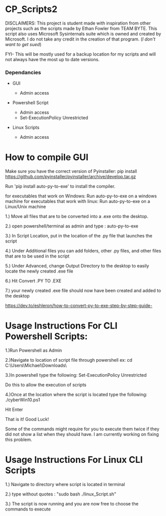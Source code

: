 # CP_Scripts2
DISCLAIMERS: This project is student made with inspiration from other projects such as the scripts made by Ethan Fowler from TEAM BYTE.
This script also uses Microsoft Sysinternals suite which is owned and created by Microsoft. I do not take any credit in the creation of that program. (_I don't want to get sued_)  

FYI- This will be mostly used for a backup location for my scripts and will not always have the most up to date versions.

### Dependancies

- GUI
  - Admin access

- Powershell Script
  - Admin access
  - Set-ExecutionPolicy Unrestricted

- Linux Scripts
  - Admin access

# How to compile GUI
Make sure you have the correct version of Pyinstaller:
	pip install https://github.com/pyinstaller/pyinstaller/archive/develop.tar.gz


Run 'pip install auto-py-to-exe' to install the compiler.

for executables that work on Windows:	Run auto-py-to-exe on a windows machine
for executables that work with linux: Run auto-py-to-exe on a Linux/Unix machine



1.) Move all files that are to be converted into a .exe onto the desktop.

2.) open powershell/terminal as admin and type :   auto-py-to-exe

3.) In Script Location, put in the location of the .py file that launches the script

4.) Under Additional files you can add folders, other .py files, and other files that are to be used in the script

5.) Under Advanced, change Output Directory to the desktop to easily locate the newly created .exe file

6.) Hit Convert .PY TO .EXE

7.) your newly created .exe file should now have been created and added to the desktop



https://dev.to/eshleron/how-to-convert-py-to-exe-step-by-step-guide-



# Usage Instructions For CLI Powershell Scripts:

1.)Run Powershell as Admin

2.)Navigate to location of script file through powershell ex: cd C:\Users\Michael\Downloads\

3.)In powershell type the following: Set-ExecutionPolicy Unrestricted          

Do this to allow the execution of scripts

4.)Once at the location where the script is located type the following: ./cyberWin10.ps1

Hit Enter

That is it! Good Luck!

Some of the commands might require for you to execute them twice if they did not show a list when they should have. I am currently working on fixing this problem.

# Usage Instructions For Linux CLI Scripts

1.) Navigate to directory where script is located in terminal

2.) type without quotes : "sudo bash ./linux_Script.sh"

3.) The script is now running and you are now free to choose the commands to execute
